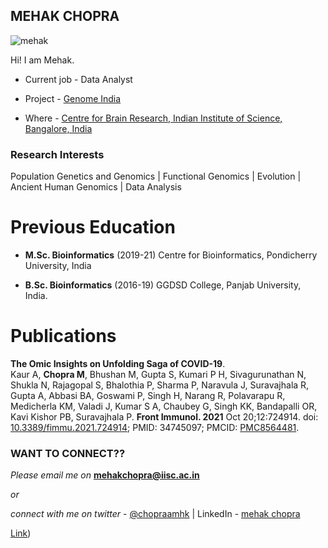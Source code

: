 ## MEHAK CHOPRA

![mehak](https://user-images.githubusercontent.com/79209653/172373833-3e7e9eb8-b5d3-4045-b5ca-f8659482e6a4.jpg)

Hi! I am Mehak.

- Current job - Data Analyst

- Project - [Genome India](https://www.cbr.iisc.ac.in/research/projects/genomeindia/)

- Where - [Centre for Brain Research, 
        Indian Institute of Science, Bangalore, India](https://www.cbr.iisc.ac.in/)

### Research Interests 

Population Genetics and Genomics | Functional Genomics | Evolution | Ancient Human Genomics | Data Analysis

# Previous Education
- **M.Sc. Bioinformatics** (2019-21)
Centre for Bioinformatics, Pondicherry University, India

- **B.Sc. Bioinformatics** (2016-19)
GGDSD College, Panjab University, India.

# Publications
**The Omic Insights on Unfolding Saga of COVID-19**.                        
Kaur A, **Chopra M**, Bhushan M, Gupta S, Kumari P H, Sivagurunathan N, Shukla N, Rajagopal S, Bhalothia P, Sharma P, Naravula J, Suravajhala R, Gupta A, Abbasi BA, Goswami P, Singh H, Narang R, Polavarapu R, Medicherla KM, Valadi J, Kumar S A, Chaubey G, Singh KK, Bandapalli OR, Kavi Kishor PB, Suravajhala P. **Front Immunol. 2021** Oct 20;12:724914.
doi: [10.3389/fimmu.2021.724914]([10.3389/fimmu.2021.724914](https://www.frontiersin.org/articles/10.3389/fimmu.2021.724914/full)); PMID: 34745097; PMCID: [PMC8564481](https://www.ncbi.nlm.nih.gov/pmc/articles/PMC8564481/).

### WANT TO CONNECT??
_Please email me on_ **[mehakchopra@iisc.ac.in]()**

_or_

_connect with me on twitter_ - [@chopraamhk](https://twitter.com/chopraamhk) | LinkedIn - [mehak chopra](https://www.linkedin.com/in/mehak-chopra/)


[Link](https://chopraamhk.github.io/))

